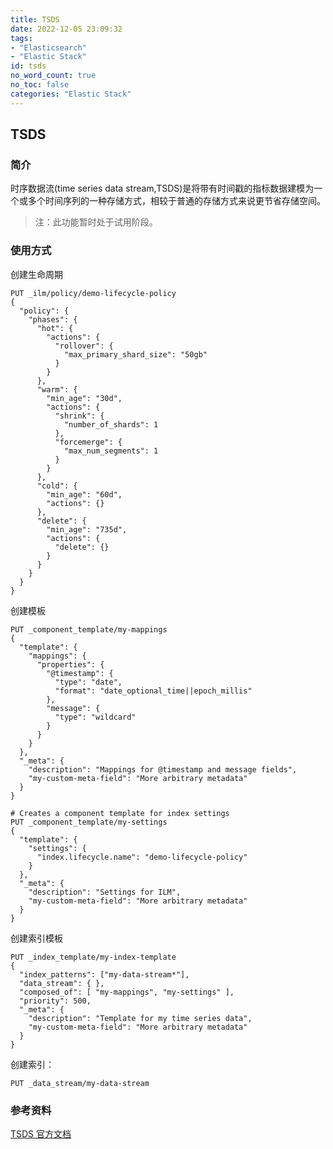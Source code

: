 ```yaml
---
title: TSDS
date: 2022-12-05 23:09:32
tags:
- "Elasticsearch"
- "Elastic Stack"
id: tsds
no_word_count: true
no_toc: false
categories: "Elastic Stack"
---
```


## TSDS

### 简介

时序数据流(time series data stream,TSDS)是将带有时间戳的指标数据建模为一个或多个时间序列的一种存储方式，相较于普通的存储方式来说更节省存储空间。

> 注：此功能暂时处于试用阶段。

### 使用方式

创建生命周期

```text
PUT _ilm/policy/demo-lifecycle-policy
{
  "policy": {
    "phases": {
      "hot": {
        "actions": {
          "rollover": {
            "max_primary_shard_size": "50gb"
          }
        }
      },
      "warm": {
        "min_age": "30d",
        "actions": {
          "shrink": {
            "number_of_shards": 1
          },
          "forcemerge": {
            "max_num_segments": 1
          }
        }
      },
      "cold": {
        "min_age": "60d",
        "actions": {}
      },
      "delete": {
        "min_age": "735d",
        "actions": {
          "delete": {}
        }
      }
    }
  }
}
```

创建模板

```text
PUT _component_template/my-mappings
{
  "template": {
    "mappings": {
      "properties": {
        "@timestamp": {
          "type": "date",
          "format": "date_optional_time||epoch_millis"
        },
        "message": {
          "type": "wildcard"
        }
      }
    }
  },
  "_meta": {
    "description": "Mappings for @timestamp and message fields",
    "my-custom-meta-field": "More arbitrary metadata"
  }
}

# Creates a component template for index settings
PUT _component_template/my-settings
{
  "template": {
    "settings": {
      "index.lifecycle.name": "demo-lifecycle-policy"
    }
  },
  "_meta": {
    "description": "Settings for ILM",
    "my-custom-meta-field": "More arbitrary metadata"
  }
}
```

创建索引模板

```text
PUT _index_template/my-index-template
{
  "index_patterns": ["my-data-stream*"],
  "data_stream": { },
  "composed_of": [ "my-mappings", "my-settings" ],
  "priority": 500,
  "_meta": {
    "description": "Template for my time series data",
    "my-custom-meta-field": "More arbitrary metadata"
  }
}
```

创建索引：

```text
PUT _data_stream/my-data-stream
```

### 参考资料

[TSDS 官方文档](https://www.elastic.co/guide/en/elasticsearch/reference/current/tsds.html)
